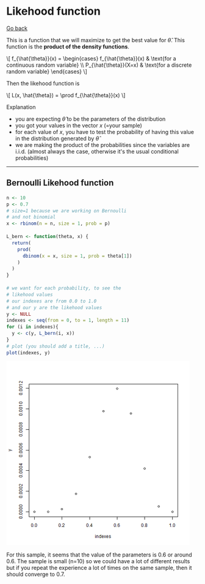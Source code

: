 # Likehood function

[Go back](../index.md#estimators-and-likehood)

This is a function that we will maximize
to get the best value for $\hat{\theta}$. This function
is the **product of the density functions**.

<div>
\[
f_{\hat{\theta}}(x) = \begin{cases}
f_{\hat{\theta}}(x) & \text{for a continuous random variable} \\
P_{\hat{\theta}}(X=x) & \text{for a discrete random variable}
\end{cases}
\]
</div>

Then the likehood function is

<div>
\[
L(x, \hat{\theta}) = \prod f_{\hat{\theta}}(x)
\]
</div>

Explanation

* you are expecting $\hat{\theta}$ to be the parameters
of the distribution
* you got your values in the vector $x$ (=your sample)
* for each value of $x$, you have to test the probability of having
this value in the distribution generated by $\hat{\theta}$
* we are making the product of the probabilities since the variables
are i.i.d. <span class="tms">
(almost always the case, otherwise it's the usual
conditional probabilities)
</span>

<hr class="sl">

## Bernoulli Likehood function

```r
n <- 10
p <- 0.7
# size=1 because we are working on Bernoulli
# and not binomial
x <- rbinom(n = n, size = 1, prob = p)

L_bern <- function(theta, x) {
  return(
    prod(
      dbinom(x = x, size = 1, prob = theta[1])
    )
  )
}

# we want for each probability, to see the
# likehood values
# our indexes are from 0.0 to 1.0
# and our y are the likehood values
y <- NULL
indexes <- seq(from = 0, to = 1, length = 11)
for (i in indexes){
  y <- c(y, L_bern(i, x))
}
# plot (you should add a title, ...)
plot(indexes, y)
```

![](images/l_bern.png)

For this sample, it seems that the value of the parameters
is $0.6$ or around $0.6$. The sample is small (n=10) so
we could have a lot of different results but if you
repeat the experience a lot of times on the same
sample, then it should converge to $0.7$.